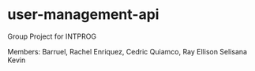 # user-management-api
Group Project for INTPROG

Members: 
Barruel, Rachel
Enriquez, Cedric
Quiamco, Ray Ellison
Selisana Kevin